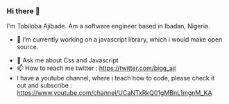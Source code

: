 ### Hi there 👋
I'm Tobiloba Ajibade.
Am a software engineer based in Ibadan, Nigeria.
<!--
**biggaji/biggaji** is a ✨ _special_ ✨ repository because its `README.md` (this file) appears on your GitHub profile.

Here are some ideas to get you started:
-->
- 🔭 I’m currently working on a javascript library, which i would make open source.
<!--
- 🌱 I’m currently learning ...
- 👯 I’m looking to collaborate on ...
- 🤔 I’m looking for help with ...
-->
- 💬 Ask me about Css and Javascript
- 📫 How to reach me twitter : https://twitter.com/bigg_aji
- I have a youtube channel, where i teach how to code, please check it out and subscribe  : https://www.youtube.com/channel/UCaNTxRkQ01gMBnL1mgnM_KA
<!--
- 😄 Pronouns: ...
- ⚡ Fun fact: ...
-->
